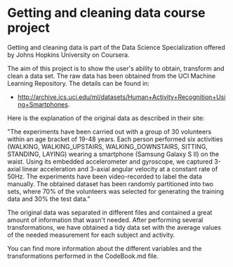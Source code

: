 Getting and cleaning data course project
===================

Getting and cleaning data is part of the Data Science Specialization offered by Johns Hopkins University on Coursera. 

The aim of this project is to show the user's ability to obtain, transform and clean a data set. The raw data has been obtained from the UCI Machine Learning Repository. The details can be found in: 

* http://archive.ics.uci.edu/ml/datasets/Human+Activity+Recognition+Using+Smartphones. 

Here is the explanation of the original data as described in their site:

"The experiments have been carried out with a group of 30 volunteers within an age bracket of 19-48 years. Each person performed six activities (WALKING, WALKING_UPSTAIRS, WALKING_DOWNSTAIRS, SITTING, STANDING, LAYING) wearing a smartphone (Samsung Galaxy S II) on the waist. Using its embedded accelerometer and gyroscope, we captured 3-axial linear acceleration and 3-axial angular velocity at a constant rate of 50Hz. The experiments have been video-recorded to label the data manually. The obtained dataset has been randomly partitioned into two sets, where 70% of the volunteers was selected for generating the training data and 30% the test data." 

The original data was separated in different files and contained a great amount of information that wasn't needed. After performing several transformations, we have obtained a tidy data set with the average values of the needed measurement for each subject and activity. 

You can find more information about the different variables and the transformations performed in the CodeBook.md file.